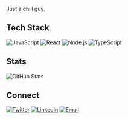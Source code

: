 Just a chill guy.

## Tech Stack
![JavaScript](https://img.shields.io/badge/JavaScript-F7DF1E?style=for-the-badge&logo=javascript&logoColor=black)
![React](https://img.shields.io/badge/React-61DAFB?style=for-the-badge&logo=react&logoColor=black)
![Node.js](https://img.shields.io/badge/Node.js-43853D?style=for-the-badge&logo=node.js&logoColor=white)
![TypeScript](https://img.shields.io/badge/TypeScript-3178C6?style=for-the-badge&logo=typescript&logoColor=white)

## Stats
![GitHub Stats](https://github-readme-stats.vercel.app/api?username=rajdesai17&theme=default&show_icons=true&hide_border=true&bg_color=F8F9FA&title_color=212529&text_color=495057&icon_color=6C757D)

## Connect
[![Twitter](https://img.shields.io/badge/X/Twitter-000000?style=for-the-badge&logo=x&logoColor=white)](https://twitter.com/rajoninternet)
[![LinkedIn](https://img.shields.io/badge/LinkedIn-0077B5?style=for-the-badge&logo=linkedin&logoColor=white)](https://www.linkedin.com/in/raj-desai-b45797254)
[![Email](https://img.shields.io/badge/Email-D14836?style=for-the-badge&logo=gmail&logoColor=white)](mailto:itsrajdesai17@gmail.com)
